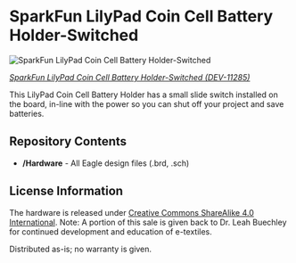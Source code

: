 SparkFun LilyPad Coin Cell Battery Holder-Switched
========================================

![SparkFun LilyPad Coin Cell Battery Holder-Switched](https://cdn.sparkfun.com//assets/parts/6/9/5/1/11285-01.jpg)

[*SparkFun LilyPad Coin Cell Battery Holder-Switched (DEV-11285)*](https://www.sparkfun.com/products/11285)

This LilyPad Coin Cell Battery Holder has a small slide switch installed on the board, 
in-line with the power so you can shut off your project and save batteries.

Repository Contents
-------------------
* **/Hardware** - All Eagle design files (.brd, .sch)


License Information
-------------------
The hardware is released under [Creative Commons ShareAlike 4.0 International](https://creativecommons.org/licenses/by-sa/4.0/).
Note: A portion of this sale is given back to Dr. Leah Buechley for continued development and education of e-textiles.

Distributed as-is; no warranty is given.
